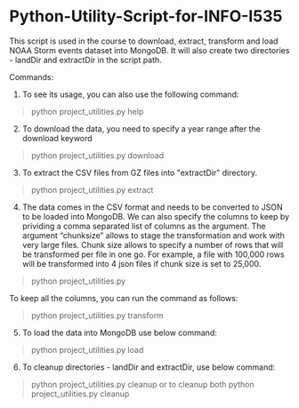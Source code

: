 # Python-Utility-Script-for-INFO-I535
This script is used in the course to download, extract, transform and load NOAA Storm events dataset into MongoDB.
It will also create two directories - landDir and extractDir in the script path.

Commands:

1. To see its usage, you can also use the following command: 
> python project_utilities.py help

2. To download the data, you need to specify a year range after the download keyword
> python project_utilities.py download <start year> <end year>

3. To extract the CSV files from GZ files into "extractDir" directory.
> python project_utilities.py extract

4. The data comes in the CSV format and needs to be converted to JSON to be loaded into MongoDB. We can also specify the columns to keep by prividing a comma separated list of columns as the argument. The argument “chunksize” allows to stage the transformation and work with very large files. Chunk size allows to specify a number of rows that will be transformed per file in one go. For example, a file with 100,000 rows will be transformed into 4 json files if chunk size is set to 25,000.
> python project_utilities.py <comma separated list of columns> <chunksize>

To keep all the columns, you can run the command as follows:
> python project_utilities.py transform <chunksize>

5. To load the data into MongoDB use below command:
> python project_utilities.py load <hostname> <port> <database> <collection> <username> <password> 

6. To cleanup directories - landDir and extractDir, use below command:
> python project_utilities.py cleanup <dirname> 
or to cleanup both
> python project_utilities.py cleanup
